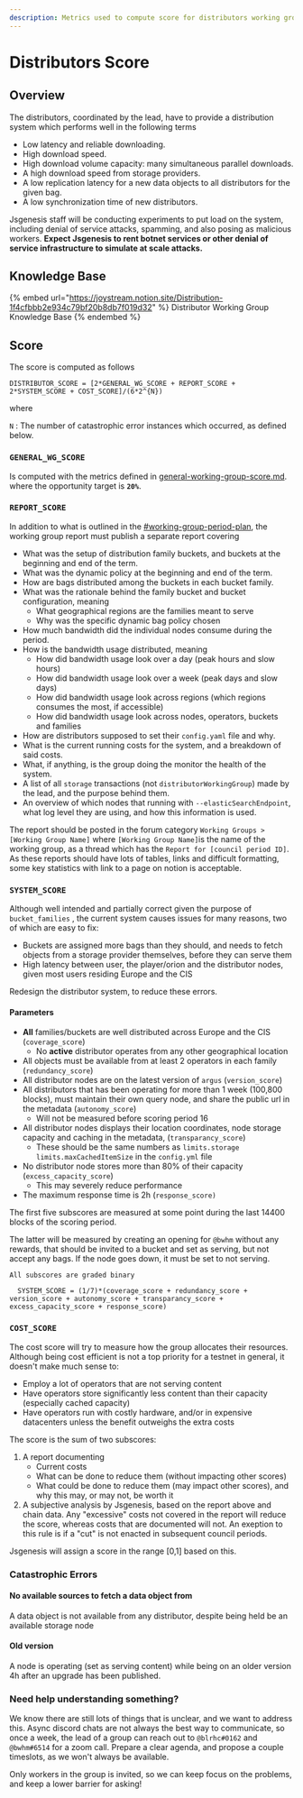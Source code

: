 ```yaml
---
description: Metrics used to compute score for distributors working group.
---
```


# Distributors Score

## Overview

The distributors, coordinated by the lead, have to provide a distribution system which performs well in the following terms

* Low latency and reliable downloading.
* High download speed.
* High download volume capacity: many simultaneous parallel downloads.
* A high download speed from storage providers.
* A low replication latency for a new data objects to all distributors for the given bag.
* A low synchronization time of new distributors.

Jsgenesis staff will be conducting experiments to put load on the system, including denial of service attacks, spamming, and also posing as malicious workers. **Expect Jsgenesis to rent botnet services or other denial of service infrastructure to simulate at scale attacks.**

## Knowledge Base

{% embed url="https://joystream.notion.site/Distribution-1f4cfbbb2e934c79bf20b8db7f019d32" %}
Distributor Working Group Knowledge Base
{% endembed %}



## Score

The score is computed as follows

```
DISTRIBUTOR_SCORE = [2*GENERAL_WG_SCORE + REPORT_SCORE + 2*SYSTEM_SCORE + COST_SCORE]/(6*2^{N})

```

where

`N` : The number of catastrophic error instances which occurred, as defined below.

### `GENERAL_WG_SCORE`

Is computed with the metrics defined in [general-working-group-score.md](general-working-group-score.md "mention"). where the opportunity target is **`20%`**.

### `REPORT_SCORE`

In addition to what is outlined in the [#working-group-period-plan](general-working-group-score.md#working-group-period-plan "mention"), the working group report must publish a separate report covering

* What was the setup of distribution family buckets, and buckets at the beginning and end of the term.
* What was the dynamic policy at the beginning and end of the term.
* How are bags distributed among the buckets in each bucket family.
* What was the rationale behind the family bucket and bucket configuration, meaning
  * What geographical regions are the families meant to serve
  * Why was the specific dynamic bag policy chosen
* How much bandwidth did the individual nodes consume during the period.
* How is the bandwidth usage distributed, meaning
  * How did bandwidth usage look over a day (peak hours and slow hours)
  * How did bandwidth usage look over a week (peak days and slow days)
  * How did bandwidth usage look across regions (which regions consumes the most, if accessible)
  * How did bandwidth usage look across nodes, operators, buckets and families
* How are distributors supposed to set their `config.yaml` file and why.
* What is the current running costs for the system, and a breakdown of said costs.
* What, if anything, is the group doing the monitor the health of the system.
* A list of all `storage` transactions (not `distributorWorkingGroup`) made by the lead, and the purpose behind them.
* An overview of which nodes that running with `--elasticSearchEndpoint`, what log level they are using, and how this information is used.

The report should be posted in the forum category `Working Groups >[Working Group Name]` where `[Working Group Name]`is the name of the working group, as a thread which has the `Report for [council period ID]`. As these reports should have lots of tables, links and difficult formatting, some key statistics with link to a page on notion is acceptable.

### `SYSTEM_SCORE`

Although well intended and partially correct given the purpose of `bucket_families` , the current system causes issues for many reasons, two of which are easy to fix:

* Buckets are assigned more bags than they should, and needs to fetch objects from a storage provider themselves, before they can serve them
* High latency between user, the player/orion and the distributor nodes, given most users residing Europe and the CIS

Redesign the distributor system, to reduce these errors.

#### Parameters

* **All** families/buckets are well distributed across Europe and the CIS (`coverage_score`)
  * No **active** distributor operates from any other geographical location
* All objects must be available from at least 2 operators in each family (`redundancy_score`)
* All distributor nodes are on the latest version of `argus` (`version_score`)
* All distributors that has been operating for more than 1 week (100,800 blocks), must maintain their own query node, and share the public url in the metadata (`autonomy_score`)
  * Will not be measured before scoring period 16
* All distributor nodes displays their location coordinates, node storage capacity and caching in the metadata,   (`transparancy_score`)
  * These should be the same numbers as `limits.storage` `limits.maxCachedItemSize` in the `config.yml` file
* No distributor node stores more than 80% of their capacity (`excess_capacity_score`)
  * This may severely reduce performance
* The maximum response time is 2h (`response_score)`

The first five subscores are measured at some point during the last 14400 blocks of the scoring period.

The latter will be measured by creating an opening for `@bwhm` without any rewards, that should be invited to a bucket and set as serving, but not accept any bags. If the node goes down, it must be set to not serving.

```
All subscores are graded binary

  SYSTEM_SCORE = (1/7)*(coverage_score + redundancy_score + version_score + autonomy_score + transparancy_score + excess_capacity_score + response_score)
```

### `COST_SCORE`

The cost score will try to measure how the group allocates their resources. Although being cost efficient is not a top priority for a testnet in general, it doesn't make much sense to:

* Employ a lot of operators that are not serving content
* Have operators store significantly less content than their capacity (especially cached capacity)
* Have operators run with costly hardware, and/or in expensive datacenters unless the benefit outweighs the extra costs

The score is the sum of two subscores:

1. A report documenting
   * Current costs
   * What can be done to reduce them (without impacting other scores)
   * What could be done to reduce them (may impact other scores), and why this may, or may not, be worth it
2. A subjective analysis by Jsgenesis, based on the report above and chain data. Any "excessive" costs not covered in the report will reduce the score, whereas costs that are documented will not.  An exeption to this rule is if a "cut" is not enacted in subsequent council periods.&#x20;

Jsgenesis will assign a score in the range \[0,1] based on this.

### Catastrophic Errors

#### **No available sources to fetch a data object from**

A data object is not available from any distributor, despite being held be an available storage node

#### Old version

A node is operating (set as serving content) while being on an older version 4h after an upgrade has been published.

### Need help understanding something?

We know there are still lots of things that is unclear, and we want to address this. Async discord chats are not always the best way to communicate, so once a week, the lead of a group can reach out to `@blrhc#0162` and `@bwhm#6514` for a zoom call. Prepare a clear agenda, and propose a couple timeslots, as we won't always be available.

Only workers in the group is invited, so we can keep focus on the problems, and keep a lower barrier for asking!
